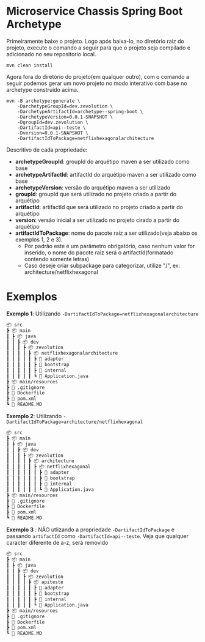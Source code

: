 # Microservice Chassis Spring Boot Archetype 

Primeiramente baixe o projeto. Logo após baixa-lo, no diretório raiz do projeto, execute o comando a seguir para que o projeto seja compilado e adicionado no seu repositorio local.

```shell
mvn clean install
```

Agora fora do diretório do projeto(em qualquer outro), com o comando a seguir podemos gerar um novo projeto no modo interativo com base no archetype construido acima.

```shell
mvn -B archetype:generate \
	-DarchetypeGroupId=dev.zevolution \
	-DarchetypeArtifactId=archetype--spring-boot \
	-DarchetypeVersion=0.0.1-SNAPSHOT \
	-DgroupId=dev.zevolution \
	-DartifactId=api--teste \
	-Dversion=0.0.1-SNAPSHOT \
	-DartifactIdToPackage=netflixhexagonalarchitecture 
```

Descritivo de cada propriedade:
* **archetypeGroupId**: groupId do arquétipo maven a ser utilizado como base
* **archetypeArtifactId**: artifactId do arquétipo maven a ser utilizado como base
* **archetypeVersion**: versão do arquétipo maven a ser utilizado
* **groupId**: groupId que será utilizado no projeto criado a partir do arquétipo
* **artifactId**: artifactId que será utilizado no projeto criado a partir do arquétipo
* **version**: versão inicial a ser utilizado no projeto cirado a partir do arquétipo
* **artifactIdToPackage**: nome do pacote raiz a ser utilizado(veja abaixo os exemplos 1, 2 e 3).
  * Por padrão este é um parâmetro obrigatório, caso nenhum valor for inserido, o nome do pacote raiz será o artifactId(formatado contendo somente letras)
  * Caso deseje criar subpackage para categorizar, utilize "/", ex: architecture/netflixhexagonal

# Exemplos
**Exemplo 1**: Utilizando `-DartifactIdToPackage=netflixhexagonalarchitecture`
```markdown
📦 src
┣ 📦 main
┃ ┣ 📦 java
┃ ┃ ┣ 📦 dev
┃ ┃ ┃ ┣ 📦 zevolution
┃ ┃ ┃ ┃ ┣ 📦 netflixhexagonalarchitecture
┃ ┃ ┃ ┃ ┃ ┣ 📂 adapter
┃ ┃ ┃ ┃ ┃ ┣ 📂 bootstrap
┃ ┃ ┃ ┃ ┃ ┣ 📂 internal
┃ ┃ ┃ ┃ ┃ ┗ 📜 Application.java
┣ 📦 main/resources
┣ 📜 .gitignore
┣ 📜 Dockerfile
┣ 📜 pom.xml
┗ 📜 README.MD
```

**Exemplo 2**: Utilizando `-DartifactIdToPackage=architecture/netflixhexagonal`
```markdown
📦 src
┣ 📦 main
┃ ┣ 📦 java
┃ ┃ ┣ 📦 dev
┃ ┃ ┃ ┣ 📦 zevolution
┃ ┃ ┃ ┃ ┣ 📦 architecture
┃ ┃ ┃ ┃ ┃ ┣ 📦 netflixhexagonal
┃ ┃ ┃ ┃ ┃ ┃ ┣ 📂 adapter
┃ ┃ ┃ ┃ ┃ ┃ ┣ 📂 bootstrap
┃ ┃ ┃ ┃ ┃ ┃ ┣ 📂 internal
┃ ┃ ┃ ┃ ┃ ┃ ┗ 📜 Application.java
┣ 📦 main/resources
┣ 📜 .gitignore
┣ 📜 Dockerfile
┣ 📜 pom.xml
┗ 📜 README.MD
```

**Exemplo 3** : NÃO utlizando a propriedade `-DartifactIdToPackage` e passando `artifactId` como `-DartifactId=api--teste`. Veja que qualquer caracter diferente de a-z, será removido
```markdown
📦 src
┣ 📦 main
┃ ┣ 📦 java
┃ ┃ ┣ 📦 dev
┃ ┃ ┃ ┣ 📦 zevolution
┃ ┃ ┃ ┃ ┣ 📦 apiteste 
┃ ┃ ┃ ┃ ┃ ┣ 📂 adapter
┃ ┃ ┃ ┃ ┃ ┣ 📂 bootstrap
┃ ┃ ┃ ┃ ┃ ┣ 📂 internal
┃ ┃ ┃ ┃ ┃ ┗ 📜 Application.java
┣ 📦 main/resources
┣ 📜 .gitignore
┣ 📜 Dockerfile
┣ 📜 pom.xml
┗ 📜 README.MD
```